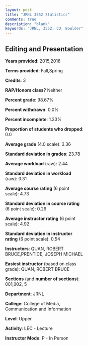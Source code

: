 ```yaml
---
layout: post
title: "JRNL 3552 Statistics"
comments: true
description: "blank"
keywords: "JRNL, 3552, CU, Boulder"
--- 
```

<head>
<script src="https://ajax.googleapis.com/ajax/libs/jquery/2.1.3/jquery.min.js"></script>
<script src="https://dl.dropboxusercontent.com/s/pc42nxpaw1ea4o9/highcharts.js?dl=0"></script>
<!-- <script src="../assets/js/highcharts.js"></script> -->
<style type="text/css">@font-face {
	font-family: "Bebas Neue";
	src: url(https://www.filehosting.org/file/details/544349/BebasNeue%20Regular.otf) format("opentype");
	}
	h1.Bebas { 
		font-family: "Bebas Neue", Verdana, Tahoma;
	}
</style>
</head>
<body>
	<div id="container" style="float: right; width: 45%; height: 88%; margin-left: 2.5%; margin-right: 2.5%;"></div>
	<script language="JavaScript">
		$(document).ready(function() {
		var chart = {type: 'column'};
		var title = {text: 'Grade Distribution'};
		var xAxis = {categories: ['A','B','C','D','F'],crosshair: true};
		var yAxis = {min: 0,title: {text: 'Percentage'}};
		var tooltip = {headerFormat: '<center><b><span style="font-size:20px">{point.key}</span></b></center>',
		               pointFormat: '<td style="padding:0"><b>{point.y:.1f}%</b></td>',
		               footerFormat: '</table>',shared: true,useHTML: true};
		var plotOptions = {column: {pointPadding: 0.0,borderWidth: 0}};  
		var credits = {enabled: false};var series= [{name: 'Percent',data: [47.37,39.47,13.16,0.0,0.0,]}];
		var json = {};
		json.chart = chart;
		json.title = title;
		json.tooltip = tooltip;
		json.xAxis = xAxis;
		json.yAxis = yAxis;  
		json.series = series;
		json.plotOptions = plotOptions;  
		json.credits = credits;
		$('#container').highcharts(json);
	});
	</script>
</body>
			   
## Editing and Presentation

**Years provided**: 2015,2016

**Terms provided**: Fall,Spring

**Credits**: 3

**RAP/Honors class?** Neither

**Percent grade**: 98.67%

**Percent withdrawn**: 0.0%

**Percent incomplete**: 1.33%

**Proportion of students who dropped**: 0.0

**Average grade** (4.0 scale): 3.36

**Standard deviation in grades**: 23.78

**Average workload** (raw): 2.44

**Standard deviation in workload** (raw): 0.31

**Average course rating** (6 point scale): 4.73

**Standard deviation in course rating** (6 point scale): 0.29

**Average instructor rating** (6 point scale): 4.92

**Standard deviation in instructor rating** (6 point scale): 0.54

**Instructors**: QUAN, ROBERT BRUCE,PRENTICE, JOSEPH MICHAEL

**Easiest instructor** (based on class grade): QUAN, ROBERT BRUCE

**Sections** (and **number of sections**): 001,002, 5

**Department**: JRNL

**College**: College of Media, Communication and Information

**Level**: Upper

**Activity**: LEC - Lecture

**Instructor Mode**: P  - In Person